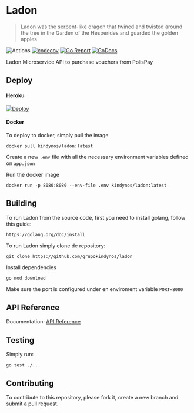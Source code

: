 # Ladon
> Ladon was the serpent-like dragon that twined and twisted around the tree in the Garden of the Hesperides and guarded the golden apples

![Actions](https://github.com/grupokindynos/ladon/workflows/Ladon/badge.svg)
[![codecov](https://codecov.io/gh/grupokindynos/ladon/branch/master/graph/badge.svg)](https://codecov.io/gh/grupokindynos/ladon)
[![Go Report](https://goreportcard.com/badge/github.com/grupokindynos/ladon)](https://goreportcard.com/report/github.com/grupokindynos/ladon) 
[![GoDocs](https://godoc.org/github.com/grupokindynos/ladon?status.svg)](http://godoc.org/github.com/grupokindynos/ladon)

Ladon Microservice API to purchase vouchers from PolisPay

## Deploy

#### Heroku

[![Deploy](https://www.herokucdn.com/deploy/button.svg)](https://heroku.com/deploy?template=https://github.com/grupokindynos/ladon)

#### Docker

To deploy to docker, simply pull the image
```
docker pull kindynos/ladon:latest
```
Create a new `.env` file with all the necessary environment variables defined on `app.json`

Run the docker image
```
docker run -p 8080:8080 --env-file .env kindynos/ladon:latest 
```

## Building

To run Ladon from the source code, first you need to install golang, follow this guide:
```
https://golang.org/doc/install
```

To run Ladon simply clone de repository:

```
git clone https://github.com/grupokindynos/ladon 
```

Install dependencies
```
go mod download
```

Make sure the port is configured under en enviroment variable `PORT=8080`


## API Reference

Documentation: [API Reference](https://documenter.getpostman.com/view/4345063/SVmySJBd?version=latest)

## Testing

Simply run:
```
go test ./...
```

## Contributing

To contribute to this repository, please fork it, create a new branch and submit a pull request.
